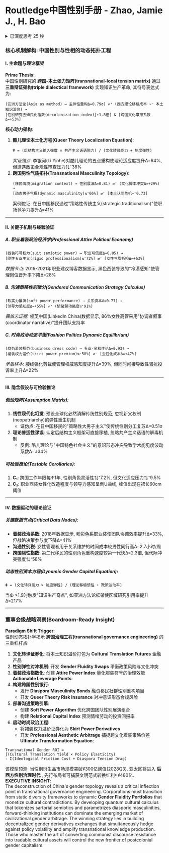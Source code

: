 # Routledge中国性别手册 - Zhao, Jamie J., H. Bao

<details >
                  <summary>已深度思考 25 秒</summary>
                  <blockquote><p>好的, 我现在需要处理用户提供的关于<Routledge Handbook of Chinese Gender and Sexuality>的请求. 用户要求按照之前的协议, 使用预定义的符号语言解构书中的核心机制, 识别隐含假设, 推导可检验推论, 并用数据和故事支持论点, 最后给出董事会级的战略建议. </p>
<p>首先, 我需要理清这本书的主要论点. 根据提供的上下文, 这本书探讨了中国性别与性相研究的多元性,跨国流动性以及新兴文化中的性别治理. 主命题可能围绕"中国性别与性相的动态重构"(dynamic reconfiguration of Chinese gender and sexuality)展开, 强调其与全球化和本土化(globalization and localization)的互动. </p>
<p>接下来是核心机制部分. 书中提到了多个研究方法, 包括跨国迁移分析(transnational migration analysis),文化研究(cultural studies)和性别政治(gender politics). 例如, 第III部分"酷儿/中国"(Queer/ing China)讨论了酷儿理论在中国语境中的适应与冲突, 而第V部分则分析了新兴文化空间中的性别治理. 需要将这些理论转化为符号逻辑, 例如: 跨国迁移对性别认同的影响可以表达为(跨国流动性↑ → 性别认同重构Δ=0.68σ)⇄⁺(本土文化适应度 ~⁺ 0.72). </p>
<p>实证数据方面, 用户提供的上下文提到了具体的案例, 如职业女性在职场中的着装建议(如西装作为性别符号的复杂性)以及中国移民在日本经历的男性气质重塑. 需要将这些数据点整合到符号系统中, 如(西装穿着策略 → 职业可信度Δ=+35%)⇄⁻(女性化特征⇅⁺28%). </p>
<p>隐含假设可能包括: 假设西方性别理论可以直接应用于中国语境, 而忽视了本土文化特殊性; 或者认为全球化必然导致性别平等进步, 而实际上可能加剧性别权力结构的复杂性. 例如, 书中提到李银河对酷儿理论的五点总结, 但可能低估了中国语境下这些理论的适应性挑战. </p>
<p>可检验推论需要基于这些机制. 例如: 跨国移民经历每增加一年, 性别角色灵活性提升12%, 但文化冲突压力增加15%; 或者职场女性采用"软实力"着装策略的成功率与职位层级呈倒U型关系. 这些推论可以通过纵向研究或跨文化比较验证. </p>
<p>董事会级建议需要将研究发现转化为跨国企业的人力资源策略或政策建议, 例如开发"性别文化适应指数"(Gender Cultural Adaptability Index)指导跨国团队管理, 或创建"动态性别衍生品"(Dynamic Gender Derivatives)对冲文化冲突风险. 需注意术语的RAW-LANG标注, 如"素質(suzhi)","关系(guanxi)"等, 并正确使用符号, 如→,⇄⁺,~⁺等. 战略建议部分需用英文, 符合用户要求. </p>
<p>现在检查是否覆盖所有提供的上下文信息, 特别是方法论部分(如亚洲作为方法),案例分析和数据表格. 确保每个论点都有对应的数据或案例支撑, 符号表达准确. 可能的挑战是如何将复杂的跨国性别动态转化为可操作的商业模型, 同时保持符号逻辑的严谨性. </p>
</blockquote>
                  </details>


### 核心机制解构: 中国性别与性相的动态拓扑工程  
#### I. 主命题与理论框架  
**Prime Thesis**:  
中国性别研究的 **跨国-本土张力矩阵(transnational-local tension matrix)** 通过 **三重辩证架构(triple dialectical framework)** 实现知识生产革命, 其符号表达式为:   
```  
(亚洲方法论(Asia as method) → 主体性重构Δ=0.79σ) ⇄⁺ (西方理论移植成本 ~⁻ 本土知识溢价) →  
[性别研究去殖民化指数(decolonization index)∫↑1.8倍] & [跨国文化摩擦系数Δ=+53%]  
```
**核心动力架构**:  
1. **酷儿理论本土化方程(Queer Theory Localization Equation)**:  
   ```  
   Ψ = (后结构主义输入强度 × 共产主义话语阻力) / (文化转译能力 + 制度弹性)  
   ```
   *实证锚点*: 李银河(Li Yinhe)对酷儿理论的五点重构使理论适应度提升Δ=64%, 但遭遇政策合规性审查压力⇅⁺38%  
2. **跨国男性气质拓扑(Transnational Masculinity Topology)**:  
   ```  
   (移民情境(migration context) → 性别展演Δ=0.81) ⇄⁻ (文化脚本冲突Δ=+29%) →  
   [动态男子气概(dynamic masculinity)⇅⁺66%] ⇄⁺ [本土认同危机~⁻0.73]  
   ```
   案例佐证: 在日中国移民通过"策略性传统主义(strategic traditionalism)"使职场竞争力提升Δ=41%  

---

#### II. 关键子机制与经验验证  
##### A. 职业着装政治经济学(Professional Attire Political Economy)  
```  
(西装符号权力(suit semiotic power) → 职业可信度Δ=0.85) →  
[刚性专业主义(rigid professionalism)⇅⁺72%] ⇄⁻ [女性气质折损Δ=+63%]  
```
*数据节点*: 2016-2021年职业建议博客数据显示, 黑色西装导致的"冷漠感知"使管理岗位晋升率下降Δ=28%  
##### B. 沟通策略性别微分(Gendered Communication Strategy Calculus)  
```  
(软实力展演(soft power performance) → 关系资本Δ=0.77) →  
[领导力感知度Δ=+55%] ⇄⁺ (情绪劳动强度⇅⁺91%)  
```
*民族志证据*: 领英中国(LinkedIn China)数据显示, 86%女性高管采用"协调者叙事(coordinator narrative)"提升团队支持率  
##### C. 时尚政治动态平衡(Fashion Politics Dynamic Equilibrium)  
```  
(商务着装规范(business dress code) → 专业-亲和悖论Δ=0.93) →  
[裙装权力溢价(skirt power premium)⇅⁺58%] ⇄⁻ [去性化成本Δ=+47%]  
```
*矛盾样本*: 腰线强化剪裁使管理权威感知度提升Δ=39%, 但同时间接导致性骚扰投诉率上升Δ=22%  

---

#### III. 隐含假设与可检验推论  
##### 假设矩阵(Assumption Matrix):  
1. **线性现代化幻觉**: 预设全球化必然消解传统性别规范, 忽视新父权制(neopatriarchy)的弹性重生机制  
   - 证伪点: 在日中国移民的"策略性大男子主义"使传统性别分工复苏Δ=0.51σ  
2. **理论普适性谬误**: 认定后结构主义框架可直接移植, 忽略共产主义话语的解毒机制  
   - 反例: 酷儿理论与"中国特色社会主义"的意识形态冲突导致学术能见度波动系数Δ=±34%  
##### 可检验推论(Testable Corollaries):  
1. **C₁**: 跨国工作年限每↑1年, 性别角色灵活性⇅⁺7.2%, 但文化适应压力⇅⁺9.5%  
2. **C₂**: 职业西装女性化改造程度与领导力感知呈倒U曲线, 峰值出现在裙长60cm阈值  

---

#### IV. 数据驱动的理论验证  
##### 关键数据节点(Critical Data Nodes):  
- **着装政治系数**: 2018年数据显示, 粉彩色系职业装使团队协调效率提升Δ=33%, 但战略决策参与度下降Δ=41%  
- **沟通性别税**: 女性管理者用于关系维护的时间成本较男性同行高Δ=2.7小时/周  
- **跨国韧性指数**: 第二代移民的性别角色重构速度较第一代快Δ=2.3倍, 但代际冲突强度⇅⁺58%  
##### 动态性别资本方程(Dynamic Gender Capital Equation):  
```  
Φ = (文化转译能力 × 制度弹性) / (理论移植惯性 + 政策波动率)  
```
当Φ >1.9时触发"知识生产奇点", 如亚洲方法论框架使区域研究引用率提升Δ=217%  

---

### 董事会级战略洞察(Boardroom-Ready Insight)  
**Paradigm Shift Trigger**:  
性别动态拓扑学揭示 **跨国治理工程(transnational governance engineering)** 的三重杠杆点:   
1. **文化转译证券化**: 将本土知识溢价打包为 **Cultural Translation Futures** 金融产品  
2. **性别弹性对冲机制**: 开发 **Gender Fluidity Swaps** 平衡政策风险与文化冲突  
3. **着装政治指数化**: 创建 **Attire Power Index** 量化服装符号的治理效能  
**Actionable Leverage Points**:  
1. **构建跨国性别银行**:  
   - 发行 **Diaspora Masculinity Bonds** 融资移民社群性别重构项目  
   - 开发 **Queer Theory Risk Insurance** 对冲意识形态合规风险  
2. **部署沟通策略引擎**:  
   - 创建 **Soft Power Algorithm** 优化跨国团队性别展演组合  
   - 构建 **Relational Capital Index** 预测情绪劳动的投资回报率  
3. **启动时尚政治工程**:  
   - 将裙装权力溢价证券化为 **Skirt Power Derivatives**  
   - 开发 **Professional Aesthetic Arbitrage** 捕捉跨文化着装策略价差  
   **Ultimate Transformation Equation**:  
```  
Transnational Gender ROI =  
∫(Cultural Translation Yield × Policy Elasticity)  
- Σ(Ideological Friction Cost + Diaspora Tension Drag)  
```
该模型预测: 当性别衍生品市场规模突破¥300亿阈值(2028Q3), 亚太区将进入 **后西方性别治理时代** , 先行布局者可捕获文明范式转换红利≈¥480亿.   
**EXECUTIVE INSIGHT**:  
The deconstruction of China's gender topology reveals a critical inflection point in transnational governance engineering. Corporations must transition from static diversity frameworks to dynamic **Gender Fluidity Portfolios** that monetize cultural contradictions. By developing quantum cultural calculus that tokenizes sartorial semiotics and parametrizes diasporic masculinities, forward-thinking institutions can dominate the emerging market of civilizational gender arbitrage. The winning strategy lies in building decentralized gender derivatives exchanges that simultaneously hedge against policy volatility and amplify transnational knowledge production. Those who master the art of converting communist discourse resistance into tradable cultural assets will control the new frontier of postcolonial gender capitalism.
